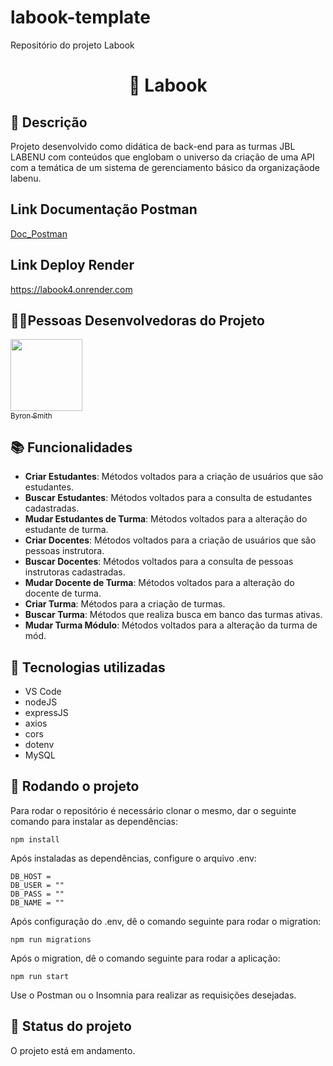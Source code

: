# labook-template
Repositório do projeto Labook

## <h1 align="center">📇 Labook </h1>

## :memo: Descrição
Projeto desenvolvido como didática de back-end para as turmas JBL LABENU com conteúdos que englobam o universo da criação de uma API com a temática de um sistema de gerenciamento básico da organizaçãode labenu.

## Link Documentação Postman
[Doc_Postman](https://documenter.getpostman.com/view/22363157/2s935mtRKC)

## Link Deploy Render
https://labook4.onrender.com

##  👩🏾Pessoas Desenvolvedoras do Projeto

 [<img src="https://avatars.githubusercontent.com/u/74737156?v=4" width=115><br><sub>Byron Smith</sub>](https://github.com/byron-smith-nobrega)

## :books: Funcionalidades
* <b>Criar Estudantes</b>: Métodos voltados para a criação de usuários que são estudantes.
* <b>Buscar Estudantes</b>: Métodos voltados para a consulta de estudantes cadastradas.
* <b>Mudar Estudantes de Turma</b>: Métodos voltados para a alteração do estudante de turma.
* <b>Criar Docentes</b>: Métodos voltados para a criação de usuários que são pessoas instrutora.
* <b>Buscar Docentes</b>: Métodos voltados para a consulta de pessoas instrutoras cadastradas.
* <b>Mudar Docente de Turma</b>: Métodos voltados para a alteração do docente de turma.
* <b>Criar Turma</b>: Métodos para a criação de turmas.
* <b>Buscar Turma</b>: Métodos que realiza busca em banco das turmas ativas.
* <b>Mudar Turma Módulo</b>: Métodos voltados para a alteração da turma de mód.


## :wrench: Tecnologias utilizadas
* VS Code
* nodeJS
* expressJS
* axios
* cors
* dotenv
* MySQL


## :rocket: Rodando o projeto
Para rodar o repositório é necessário clonar o mesmo, dar o seguinte comando para instalar as dependências:
```
npm install
```
Após instaladas as dependências, configure o arquivo .env:
```
DB_HOST = 
DB_USER = ""
DB_PASS = ""
DB_NAME = ""
```
Após configuração do .env, dê o comando seguinte para rodar o migration:
```
npm run migrations
```
Após o migration, dê o comando seguinte para rodar a aplicação:
```
npm run start
```

Use o Postman ou o Insomnia para realizar as requisições desejadas.

## :dart: Status do projeto
O projeto está em andamento.

